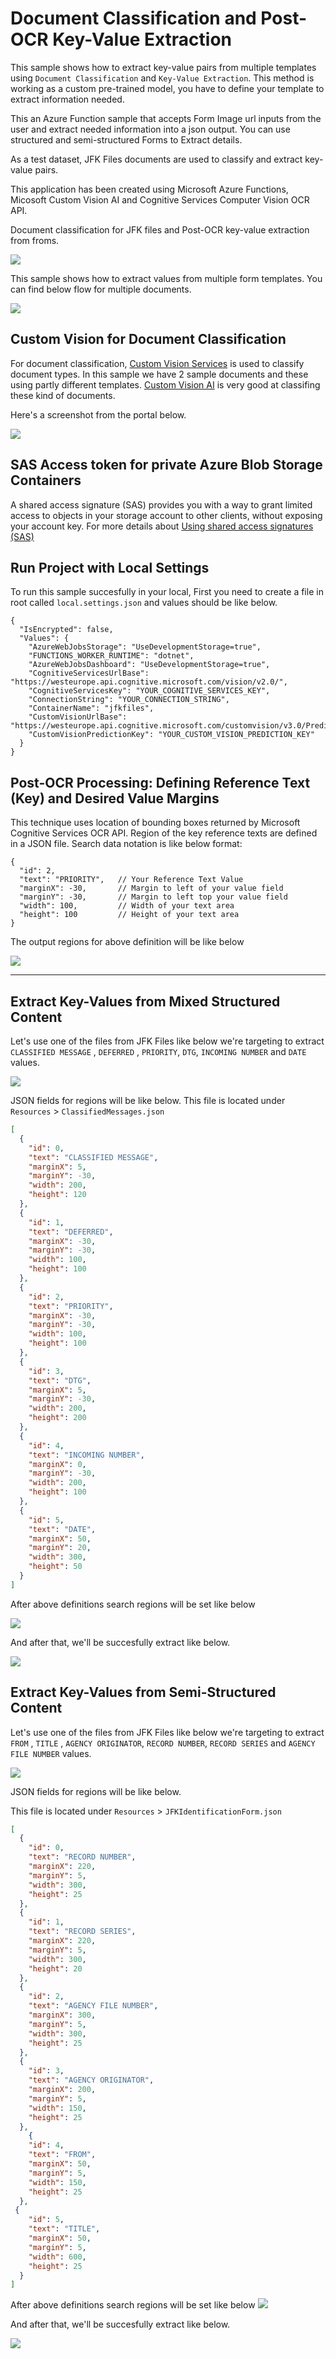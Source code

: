 # Document Classification and Post-OCR Key-Value Extraction

This sample shows how to extract key-value pairs from multiple templates using `Document Classification` and `Key-Value Extraction`. This method is working as a custom pre-trained model, you have to define your template to extract information needed. 

This an Azure Function sample that accepts Form Image url inputs from the user and extract needed information into a json output. You can use structured and semi-structured Forms to Extract details.

As a test dataset, JFK Files documents are used to classify and extract key-value pairs.

This application has been created using Microsoft Azure Functions, Micosoft Custom Vision AI and Cognitive Services Computer Vision OCR API.

Document classification for JFK files and Post-OCR key-value extraction from froms.

![](Images/Architecture.png)

This sample shows how to extract values from multiple form templates. You can find below flow for multiple documents.

![](Images/Flow.png)


## Custom Vision for Document Classification

For document classification, [Custom Vision Services](https://www.customvision.ai) is used to classify document types. In this sample we have 2 sample documents and these using partly different templates. [Custom Vision AI](https://www.customvision.ai) is very good at classifing these kind of documents.

Here's a screenshot from the portal below.

![](Images/Custom_Vision.png)

## SAS Access token for private Azure Blob Storage Containers

A shared access signature (SAS) provides you with a way to grant limited access to objects in your storage account to other clients, without exposing your account key. For more details about
[Using shared access signatures (SAS)](https://docs.microsoft.com/en-us/azure/storage/common/storage-dotnet-shared-access-signature-part-1)


## Run Project with Local Settings

To run this sample succesfully in your local, First you need to create a file in root called `local.settings.json` and values should be like below.

```
{
  "IsEncrypted": false,
  "Values": {
    "AzureWebJobsStorage": "UseDevelopmentStorage=true",
    "FUNCTIONS_WORKER_RUNTIME": "dotnet",
    "AzureWebJobsDashboard": "UseDevelopmentStorage=true",
    "CognitiveServicesUrlBase": "https://westeurope.api.cognitive.microsoft.com/vision/v2.0/",
    "CognitiveServicesKey": "YOUR_COGNITIVE_SERVICES_KEY",
    "ConnectionString": "YOUR_CONNECTION_STRING",
    "ContainerName": "jfkfiles",
    "CustomVisionUrlBase": "https://westeurope.api.cognitive.microsoft.com/customvision/v3.0/Prediction/YOUR_APP_ID/classify/iterations/YOUR_ITERATION_NAME/url",
    "CustomVisionPredictionKey": "YOUR_CUSTOM_VISION_PREDICTION_KEY"
  }
}
```


## Post-OCR Processing: Defining Reference Text (Key) and Desired Value Margins

This technique uses location of bounding boxes returned by Microsoft Cognitive Services OCR API. Region of the key reference texts are defined in a JSON file. Search data notation is like below format:

```
{
  "id": 2,
  "text": "PRIORITY",   // Your Reference Text Value
  "marginX": -30,       // Margin to left of your value field
  "marginY": -30,       // Margin to left top your value field
  "width": 100,         // Width of your text area
  "height": 100         // Height of your text area
}
```

The output regions for above definition will be like below

![](Images/JFK2Values.png)

---
## Extract Key-Values from Mixed Structured Content

Let's use one of the files from JFK Files like below we're targeting to extract 
`CLASSIFIED MESSAGE` , `DEFERRED` , `PRIORITY`, `DTG`, `INCOMING NUMBER` and  `DATE` values. 

![](Images/JFK2.png)

JSON fields for regions will be like below.
This file is located under `Resources` > `ClassifiedMessages.json`

```json
[
  {
    "id": 0,
    "text": "CLASSIFIED MESSAGE",
    "marginX": 5,
    "marginY": -30,
    "width": 200,
    "height": 120
  },
  {
    "id": 1,
    "text": "DEFERRED",
    "marginX": -30,
    "marginY": -30,
    "width": 100,
    "height": 100
  },
  {
    "id": 2,
    "text": "PRIORITY",
    "marginX": -30,
    "marginY": -30,
    "width": 100,
    "height": 100
  },
  {
    "id": 3,
    "text": "DTG",
    "marginX": 5,
    "marginY": -30,
    "width": 200,
    "height": 200
  },
  {
    "id": 4,
    "text": "INCOMING NUMBER",
    "marginX": 0,
    "marginY": -30,
    "width": 200,
    "height": 100
  },
  {
    "id": 5,
    "text": "DATE",
    "marginX": 50,
    "marginY": 20,
    "width": 300,
    "height": 50
  }
]
```
After above definitions search regions will be set like below

![](Images/JFK2Values.png)

And after that, we'll be succesfully extract like below. 

![](Images/JFK2output.png) 


## Extract Key-Values from Semi-Structured Content

Let's use one of the files from JFK Files like below we're targeting to extract 
`FROM` , `TITLE` , `AGENCY ORIGINATOR`, `RECORD NUMBER`, `RECORD SERIES` and  `AGENCY FILE NUMBER` values. 


![](Images/JFK1.png)
 
JSON fields for regions will be like below.

This file is located under `Resources` > `JFKIdentificationForm.json`

```json
[
  {
    "id": 0,
    "text": "RECORD NUMBER",
    "marginX": 220,
    "marginY": 5,
    "width": 300,
    "height": 25
  },
  {
    "id": 1,
    "text": "RECORD SERIES",
    "marginX": 220,
    "marginY": 5,
    "width": 300,
    "height": 20
  },
  {
    "id": 2,
    "text": "AGENCY FILE NUMBER",
    "marginX": 300,
    "marginY": 5,
    "width": 300,
    "height": 25
  },
  {
    "id": 3,
    "text": "AGENCY ORIGINATOR",
    "marginX": 200,
    "marginY": 5,
    "width": 150,
    "height": 25
  },
    {
    "id": 4,
    "text": "FROM",
    "marginX": 50,
    "marginY": 5,
    "width": 150,
    "height": 25
  },
 {
    "id": 5,
    "text": "TITLE",
    "marginX": 50,
    "marginY": 5,
    "width": 600,
    "height": 25
  }
]
```

After above definitions search regions will be set like below
![](Images/JFK1Values.png)

And after that, we'll be succesfully extract like below.

![](Images/JFK1output.png)
